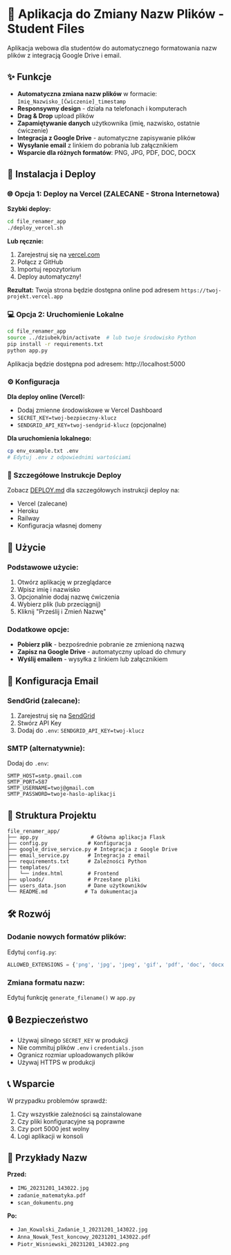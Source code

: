 # 📝 Aplikacja do Zmiany Nazw Plików - Student Files

Aplikacja webowa dla studentów do automatycznego formatowania nazw plików z integracją Google Drive i email.

## ✨ Funkcje

- **Automatyczna zmiana nazw plików** w formacie: `Imię_Nazwisko_[Ćwiczenie]_timestamp`
- **Responsywny design** - działa na telefonach i komputerach
- **Drag & Drop** upload plików
- **Zapamiętywanie danych** użytkownika (imię, nazwisko, ostatnie ćwiczenie)
- **Integracja z Google Drive** - automatyczne zapisywanie plików
- **Wysyłanie email** z linkiem do pobrania lub załącznikiem
- **Wsparcie dla różnych formatów**: PNG, JPG, PDF, DOC, DOCX

## 🚀 Instalacja i Deploy

### 🌐 Opcja 1: Deploy na Vercel (ZALECANE - Strona Internetowa)

**Szybki deploy:**
```bash
cd file_renamer_app
./deploy_vercel.sh
```

**Lub ręcznie:**
1. Zarejestruj się na [vercel.com](https://vercel.com)
2. Połącz z GitHub
3. Importuj repozytorium
4. Deploy automatyczny!

**Rezultat:** Twoja strona będzie dostępna online pod adresem `https://twoj-projekt.vercel.app`

### 💻 Opcja 2: Uruchomienie Lokalne

```bash
cd file_renamer_app
source ../dziubek/bin/activate  # lub twoje środowisko Python
pip install -r requirements.txt
python app.py
```

Aplikacja będzie dostępna pod adresem: http://localhost:5000

### ⚙️ Konfiguracja

**Dla deploy online (Vercel):**
- Dodaj zmienne środowiskowe w Vercel Dashboard
- `SECRET_KEY=twoj-bezpieczny-klucz`
- `SENDGRID_API_KEY=twoj-sendgrid-klucz` (opcjonalne)

**Dla uruchomienia lokalnego:**
```bash
cp env_example.txt .env
# Edytuj .env z odpowiednimi wartościami
```

### 📖 Szczegółowe Instrukcje Deploy

Zobacz [DEPLOY.md](DEPLOY.md) dla szczegółowych instrukcji deploy na:
- Vercel (zalecane)
- Heroku
- Railway
- Konfiguracja własnej domeny

## 📱 Użycie

### Podstawowe użycie:
1. Otwórz aplikację w przeglądarce
2. Wpisz imię i nazwisko
3. Opcjonalnie dodaj nazwę ćwiczenia
4. Wybierz plik (lub przeciągnij)
5. Kliknij "Prześlij i Zmień Nazwę"

### Dodatkowe opcje:
- **Pobierz plik** - bezpośrednie pobranie ze zmienioną nazwą
- **Zapisz na Google Drive** - automatyczny upload do chmury
- **Wyślij emailem** - wysyłka z linkiem lub załącznikiem

## 🔧 Konfiguracja Email

### SendGrid (zalecane):
1. Zarejestruj się na [SendGrid](https://sendgrid.com/)
2. Stwórz API Key
3. Dodaj do `.env`: `SENDGRID_API_KEY=twoj-klucz`

### SMTP (alternatywnie):
Dodaj do `.env`:
```env
SMTP_HOST=smtp.gmail.com
SMTP_PORT=587
SMTP_USERNAME=twoj@gmail.com
SMTP_PASSWORD=twoje-haslo-aplikacji
```

## 📁 Struktura Projektu

```
file_renamer_app/
├── app.py                 # Główna aplikacja Flask
├── config.py             # Konfiguracja
├── google_drive_service.py # Integracja z Google Drive
├── email_service.py      # Integracja z email
├── requirements.txt      # Zależności Python
├── templates/
│   └── index.html        # Frontend
├── uploads/              # Przesłane pliki
├── users_data.json       # Dane użytkowników
└── README.md            # Ta dokumentacja
```

## 🛠️ Rozwój

### Dodanie nowych formatów plików:
Edytuj `config.py`:
```python
ALLOWED_EXTENSIONS = {'png', 'jpg', 'jpeg', 'gif', 'pdf', 'doc', 'docx', 'txt'}
```

### Zmiana formatu nazw:
Edytuj funkcję `generate_filename()` w `app.py`

## 🔒 Bezpieczeństwo

- Używaj silnego `SECRET_KEY` w produkcji
- Nie commituj plików `.env` i `credentials.json`
- Ogranicz rozmiar uploadowanych plików
- Używaj HTTPS w produkcji

## 📞 Wsparcie

W przypadku problemów sprawdź:
1. Czy wszystkie zależności są zainstalowane
2. Czy pliki konfiguracyjne są poprawne
3. Czy port 5000 jest wolny
4. Logi aplikacji w konsoli

## 🎯 Przykłady Nazw

**Przed:**
- `IMG_20231201_143022.jpg`
- `zadanie_matematyka.pdf`
- `scan_dokumentu.png`

**Po:**
- `Jan_Kowalski_Zadanie_1_20231201_143022.jpg`
- `Anna_Nowak_Test_koncowy_20231201_143022.pdf`
- `Piotr_Wisniewski_20231201_143022.png`
